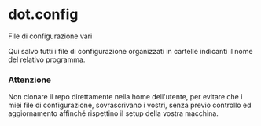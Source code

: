 # dot.config
File di configurazione vari

Qui salvo tutti i file di configurazione organizzati in cartelle indicanti il nome del relativo programma.
### Attenzione
Non clonare il repo direttamente nella home dell'utente, per evitare che i miei file di configurazione, sovrascrivano i vostri, senza previo controllo ed aggiornamento affinché rispettino il setup della vostra macchina.
